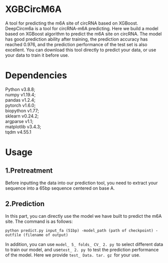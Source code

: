 # XGBCircM6A
A tool for predicting the m6A site of circRNA based on XGBoost. DeepCircm6a is a tool for circRNA-m6A predicting. Here we build a model based on XGBoost algorithm to predict the m6A site on circRNA. The model has good prediction ability after training, the prediction accuracy has reached 0.976, and the prediction performance of the test set is also excellent. You can download this tool directly to predict your data, or use your data to train it before use.  
# Dependencies  
Python v3.8.8;  
numpy v1.19.4;  
pandas v1.2.4;  
pytorch v1.6.0;  
biopython v1.77;  
sklearn v0.24.2;  
argparse v1.1;  
matplotlib v3.4.3;  
tqdm v4.55.1  
# Usage  
## 1.Pretreatment
  
Before inputting the data into our prediction tool, you need to extract your sequence into a 65bp sequence centered on base A.  
  
## 2.Prediction
  
In this part, you can directly use the model we have built to predict the m6A site. The command is as follows:  
  
```python predict.py input_fa (51bp) -model_path (path of checkpoint) -outfile (filename of output)```  
  
In addition, you can use ```model_ 5_ folds_ CV_ 2. py ```to select different data to train our model, and use```test_ 2. py ```to test the prediction performance of the model. Here we provide ```test_ Data. tar. gz ```for your use.  
